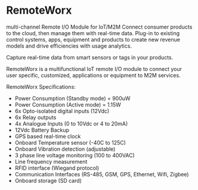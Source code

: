 # RemoteWorx
multi-channel Remote I/O Module for IoT/M2M
Connect consumer products to the cloud, then manage them with real-time data.
Plug-in to existing control systems, apps, equipment and products to create new revenue models and drive efficiencies with usage analytics.

Capture real-time data from smart sensors or tags in your products.

RemoteWorx is a multifunctional IoT remote I/O module to connect your user specific, customized, applications or equipment to M2M services.

RemoteWorx Specifications:
  - Power Consumption (Standby mode) = 900uW
  - Power Consumption (Active mode) = 1.15W
  - 6x Opto-isolated digital inputs (12Vdc)
  - 6x Relay outputs
  - 4x Analogue Inputs (0 to 10Vdc or 4 to 20mA)
  - 12Vdc Battery Backup
  - GPS based real-time clock
  - Onboard Temperature sensor (-40C to 125C)
  - Onboard Vibration detection (adjustable)
  - 3 phase line voltage monitoring (100 to 400VAC)
  - Line frequency measurement
  - RFID interface (Wiegand protocol)
  - Communication Interfaces (RS-485, GSM, GPS, Ethernet, Wifi, Zigbee)
  - Onboard storage (SD card)

